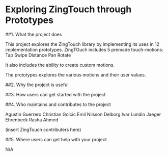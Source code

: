 # Exploring ZingTouch through Prototypes

##1. What the project does

This project explores the ZingTouch library by implementing its uses in 12 implementation prototypes.
ZingTOuch includes 5 premade touch-motions:
Tap
Swipe
Distance
Pan
Rotate

It also includes the ability to create custom motions.

The prototypes explores the various motions and their user values.



##2. Why the project is useful



##3. How users can get started with the project



##4. Who maintains and contributes to the project

Agustin Guerrero
Christian Golcic
Emil Nilsson Delborg
Ivar Lundin
Jaeger Ehrenbeck
Rasha Ahmed

(insert ZingTouch contributers here)

##5. Where users can get help with your project

N/A